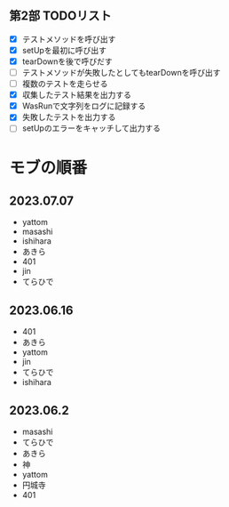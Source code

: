 ## 第2部 TODOリスト

- [x] テストメソッドを呼び出す
- [x] setUpを最初に呼び出す
- [x] tearDownを後で呼びだす
- [ ] テストメソッドが失敗したとしてもtearDownを呼び出す
- [ ] 複数のテストを走らせる
- [x] 収集したテスト結果を出力する
- [x] WasRunで文字列をログに記録する
- [x] 失敗したテストを出力する
- [ ] setUpのエラーをキャッチして出力する

# モブの順番

## 2023.07.07
- yattom
- masashi
- ishihara
- あきら
- 401
- jin
- てらひで
  
## 2023.06.16
- 401
- あきら
- yattom
- jin
- てらひで
- ishihara

## 2023.06.2
- masashi
- てらひで
- あきら
- 神
- yattom
- 円城寺
- 401